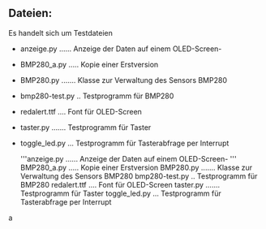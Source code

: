 ## Dateien:

Es handelt sich um Testdateien

- anzeige.py ...... Anzeige der Daten auf einem OLED-Screen- 
- BMP280_a.py ..... Kopie einer Erstversion
- BMP280.py ....... Klasse zur Verwaltung des Sensors BMP280
- bmp280-test.py .. Testprogramm für BMP280
- redalert.ttf .... Font für OLED-Screen
- taster.py ....... Testprogramm für Taster
- toggle_led.py ... Testprogramm für Tasterabfrage per Interrupt



     '''anzeige.py ...... Anzeige der Daten auf einem OLED-Screen- '''
     BMP280_a.py ..... Kopie einer Erstversion
     BMP280.py ....... Klasse zur Verwaltung des Sensors BMP280
     bmp280-test.py .. Testprogramm für BMP280
     redalert.ttf .... Font für OLED-Screen
     taster.py ....... Testprogramm für Taster
     toggle_led.py ... Testprogramm für Tasterabfrage per Interrupt

a
